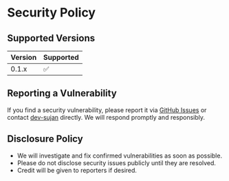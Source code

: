 # Security Policy

## Supported Versions

| Version | Supported          |
| ------- | ----------------- |
| 0.1.x   | :white_check_mark: |

## Reporting a Vulnerability

If you find a security vulnerability, please report it via [GitHub Issues](https://github.com/dev-sujan/go-stl/issues) or contact [dev-sujan](https://github.com/dev-sujan) directly. We will respond promptly and responsibly.

## Disclosure Policy

- We will investigate and fix confirmed vulnerabilities as soon as possible.
- Please do not disclose security issues publicly until they are resolved.
- Credit will be given to reporters if desired.

